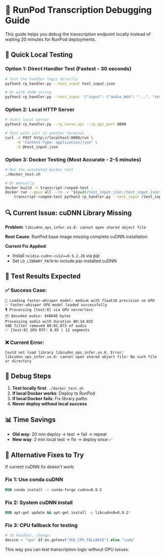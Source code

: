 # 🐛 RunPod Transcription Debugging Guide

This guide helps you debug the transcription endpoint locally instead of waiting 20 minutes for RunPod deployments.

## 🚀 Quick Local Testing

### Option 1: Direct Handler Test (Fastest - 30 seconds)
```bash
# Test the handler logic directly
python3 rp_handler.py --test_input test_input.json

# Or with JSON string
python3 rp_handler.py --test_input '{"input": {"audio_b64": "...", "session_id": "test", "chunk_index": 0}}'
```

### Option 2: Local HTTP Server
```bash
# Start local server
python3 rp_handler.py --rp_serve_api --rp_api_port 8080

# Test with curl in another terminal
curl -X POST http://localhost:8080/run \
     -H "Content-Type: application/json" \
     -d @test_input.json
```

### Option 3: Docker Testing (Most Accurate - 2-5 minutes)
```bash
# Run the automated Docker test
./docker_test.sh

# Or manually:
docker build -t transcript-runpod-test .
docker run --gpus all --rm -v "$(pwd)/test_input.json:/test_input.json" \
    transcript-runpod-test python3 rp_handler.py --test_input /test_input.json
```

## 🔍 Current Issue: cuDNN Library Missing

**Problem**: `libcudnn_ops_infer.so.8: cannot open shared object file`

**Root Cause**: RunPod base image missing complete cuDNN installation

**Current Fix Applied**:
- Install `nvidia-cudnn-cu12==8.9.2.26` via pip
- Set `LD_LIBRARY_PATH` to include pip-installed cuDNN

## 🧪 Test Results Expected

### ✅ Success Case:
```
🚀 Loading faster-whisper model: medium with float16 precision on GPU
✅ Faster-whisper GPU model loaded successfully
🎙️ Processing [test:0] via GPU serverless
📦 Decoded audio: 448840 bytes
Processing audio with duration 00:14.025
VAD filter removed 00:01.073 of audio
✅ [test:0] GPU RTF: 0.05 | 12 segments
```

### ❌ Current Error:
```
Could not load library libcudnn_ops_infer.so.8. Error: libcudnn_ops_infer.so.8: cannot open shared object file: No such file or directory
```

## 🔧 Debug Steps

1. **Test locally first**: `./docker_test.sh`
2. **If local Docker works**: Deploy to RunPod
3. **If local Docker fails**: Fix library paths
4. **Never deploy without local success**

## 📊 Time Savings

- **Old way**: 20 min deploy → test → fail → repeat
- **New way**: 2 min local test → fix → deploy once ✅

## 🎯 Alternative Fixes to Try

If current cuDNN fix doesn't work:

### Fix 1: Use conda cuDNN
```dockerfile
RUN conda install -c conda-forge cudnn=8.9.2
```

### Fix 2: System cuDNN install
```dockerfile
RUN apt-get update && apt-get install -y libcudnn8=8.9.2*
```

### Fix 3: CPU fallback for testing
```python
# In handler, change:
device = "cpu" if os.getenv("USE_CPU_FALLBACK") else "cuda"
```

This way you can test transcription logic without GPU issues.